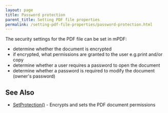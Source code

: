 ```yaml
---
layout: page
title: Password protection
parent_title: Setting PDF file properties
permalink: /setting-pdf-file-properties/password-protection.html
---
```


<div id="bpmbook" class="bpmbook" style="direction:ltr;">
<div class="topic_user_field">
<div id="U0">
<p>The security settings for the PDF file can be set in mPDF:</p>
<ul>
<li>determine whether the document is encrypted</li>
<li>if encrypted, what permissions are granted to the user e.g.print and/or copy</li>
<li>determine whether a user requires a password to open the document</li>
<li>determine whether a password is required to modify the document (owner's password)

</li>
</ul>
<h2>See Also</h2>
<ul>
<li class="manual_boxlist"><a href="{{ "/reference/mpdf-functions/setprotection.html" | prepend: site.baseurl }}">SetProtection()</a> - Encrypts and sets the PDF document permissions</li>
</ul>
<p>&nbsp;</p>
</div>
</div>

